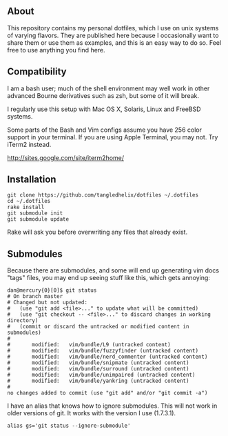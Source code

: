 
About
-----

This repository contains my personal dotfiles, which I use on unix systems of
varying flavors. They are published here because I occasionally want to share
them or use them as examples, and this is an easy way to do so. Feel free to
use anything you find here.

Compatibility
-------------

I am a bash user; much of the shell environment may well work in other advanced
Bourne derivatives such as zsh, but some of it will break.

I regularly use this setup with Mac OS X, Solaris, Linux and FreeBSD systems.

Some parts of the Bash and Vim configs assume you have 256 color support in
your terminal. If you are using Apple Terminal, you may not. Try iTerm2 instead.

<http://sites.google.com/site/iterm2home/>

Installation
------------

	git clone https://github.com/tangledhelix/dotfiles ~/.dotfiles
	cd ~/.dotfiles
	rake install
	git submodule init
	git submodule update

Rake will ask you before overwriting any files that already exist.

Submodules
----------

Because there are submodules, and some will end up generating vim docs "tags"
files, you may end up seeing stuff like this, which gets annoying:

	dan@mercury{0}[0]$ git status
	# On branch master
	# Changed but not updated:
	#   (use "git add <file>..." to update what will be committed)
	#   (use "git checkout -- <file>..." to discard changes in working directory)
	#   (commit or discard the untracked or modified content in submodules)
	#
	#       modified:   vim/bundle/L9 (untracked content)
	#       modified:   vim/bundle/fuzzyfinder (untracked content)
	#       modified:   vim/bundle/nerd_commenter (untracked content)
	#       modified:   vim/bundle/snipmate (untracked content)
	#       modified:   vim/bundle/surround (untracked content)
	#       modified:   vim/bundle/unimpaired (untracked content)
	#       modified:   vim/bundle/yankring (untracked content)
	#
	no changes added to commit (use "git add" and/or "git commit -a")

I have an alias that knows how to ignore submodules. This will not work in older
versions of git. It works with the version I use (1.7.3.1).

	alias gs='git status --ignore-submodule'

